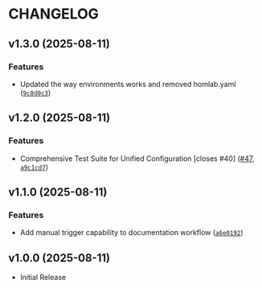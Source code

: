 # CHANGELOG

<!-- version list -->

## v1.3.0 (2025-08-11)

### Features

- Updated the way environments works and removed homlab.yaml
  ([`9c8d0c3`](https://github.com/chutch3/selfhosted.sh/commit/9c8d0c381397beb8d5ec005adbfef58bdc3683d2))


## v1.2.0 (2025-08-11)

### Features

- Comprehensive Test Suite for Unified Configuration [closes #40]
  ([#47](https://github.com/chutch3/selfhosted.sh/pull/47),
  [`a9c1cd7`](https://github.com/chutch3/selfhosted.sh/commit/a9c1cd75e5c2cabc9ae2fa0cb4b4fb803f33fb0c))


## v1.1.0 (2025-08-11)

### Features

- Add manual trigger capability to documentation workflow
  ([`a6e0192`](https://github.com/chutch3/selfhosted.sh/commit/a6e0192077995837fcac05a8e6840d61248eeb15))


## v1.0.0 (2025-08-11)

- Initial Release
